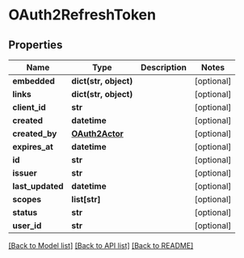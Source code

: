 # OAuth2RefreshToken

## Properties
Name | Type | Description | Notes
------------ | ------------- | ------------- | -------------
**embedded** | **dict(str, object)** |  | [optional] 
**links** | **dict(str, object)** |  | [optional] 
**client_id** | **str** |  | [optional] 
**created** | **datetime** |  | [optional] 
**created_by** | [**OAuth2Actor**](OAuth2Actor.md) |  | [optional] 
**expires_at** | **datetime** |  | [optional] 
**id** | **str** |  | [optional] 
**issuer** | **str** |  | [optional] 
**last_updated** | **datetime** |  | [optional] 
**scopes** | **list[str]** |  | [optional] 
**status** | **str** |  | [optional] 
**user_id** | **str** |  | [optional] 

[[Back to Model list]](../README.md#documentation-for-models) [[Back to API list]](../README.md#documentation-for-api-endpoints) [[Back to README]](../README.md)

